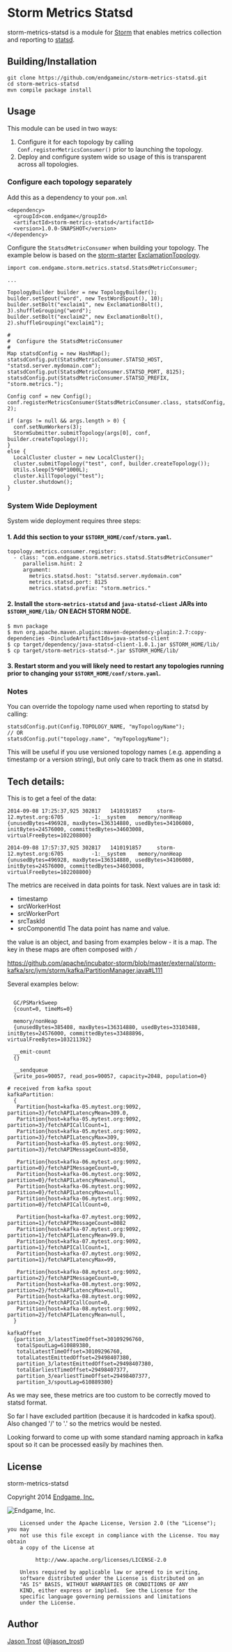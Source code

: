 # Storm Metrics Statsd

storm-metrics-statsd is a module for [Storm](http://storm-project.net/) that enables metrics collection and reporting to [statsd](https://github.com/etsy/statsd/).

## Building/Installation

    git clone https://github.com/endgameinc/storm-metrics-statsd.git
    cd storm-metrics-statsd
    mvn compile package install

## Usage

This module can be used in two ways:

1. Configure it for each topology by calling `Conf.registerMetricsConsumer()` prior to launching the topology.
2. Deploy and configure system wide so usage of this is transparent across all topologies.

### Configure each topology separately

Add this as a dependency to your `pom.xml`

    <dependency>
      <groupId>com.endgame</groupId>
      <artifactId>storm-metrics-statsd</artifactId>
      <version>1.0.0-SNAPSHOT</version>
    </dependency>

Configure the `StatsdMetricConsumer` when building your topology.  The example below is
based on the [storm-starter](https://github.com/nathanmarz/storm-starter) [ExclamationTopology](https://github.com/nathanmarz/storm-starter/blob/master/src/jvm/storm/starter/ExclamationTopology.java).

    import com.endgame.storm.metrics.statsd.StatsdMetricConsumer;

    ...

    TopologyBuilder builder = new TopologyBuilder();
    builder.setSpout("word", new TestWordSpout(), 10);
    builder.setBolt("exclaim1", new ExclamationBolt(), 3).shuffleGrouping("word");
    builder.setBolt("exclaim2", new ExclamationBolt(), 2).shuffleGrouping("exclaim1");

    #
    #  Configure the StatsdMetricConsumer
    #
    Map statsdConfig = new HashMap();
    statsdConfig.put(StatsdMetricConsumer.STATSD_HOST, "statsd.server.mydomain.com");
    statsdConfig.put(StatsdMetricConsumer.STATSD_PORT, 8125);
    statsdConfig.put(StatsdMetricConsumer.STATSD_PREFIX, "storm.metrics.");

    Config conf = new Config();
    conf.registerMetricsConsumer(StatsdMetricConsumer.class, statsdConfig, 2);

    if (args != null && args.length > 0) {
      conf.setNumWorkers(3);
      StormSubmitter.submitTopology(args[0], conf, builder.createTopology());
    }
    else {
      LocalCluster cluster = new LocalCluster();
      cluster.submitTopology("test", conf, builder.createTopology());
      Utils.sleep(5*60*1000L);
      cluster.killTopology("test");
      cluster.shutdown();
    }

### System Wide Deployment

System wide deployment requires three steps:

#### 1. Add this section to your `$STORM_HOME/conf/storm.yaml`.  

    topology.metrics.consumer.register:
      - class: "com.endgame.storm.metrics.statsd.StatsdMetricConsumer"
         parallelism.hint: 2
         argument:
           metrics.statsd.host: "statsd.server.mydomain.com"
           metrics.statsd.port: 8125
           metrics.statsd.prefix: "storm.metrics."

#### 2. Install the `storm-metrics-statsd` and `java-statsd-client` JARs into `$STORM_HOME/lib/` ON EACH STORM NODE.

    $ mvn package
    $ mvn org.apache.maven.plugins:maven-dependency-plugin:2.7:copy-dependencies -DincludeArtifactIds=java-statsd-client
    $ cp target/dependency/java-statsd-client-1.0.1.jar $STORM_HOME/lib/
    $ cp target/storm-metrics-statsd-*.jar $STORM_HOME/lib/

#### 3. Restart storm and you will likely need to restart any topologies running prior to changing your `$STORM_HOME/conf/storm.yaml`.

### Notes

You can override the topology name used when reporting to statsd by calling:

    statsdConfig.put(Config.TOPOLOGY_NAME, "myTopologyName");
    // OR
    statsdConfig.put("topology.name", "myTopologyName");

This will be useful if you use versioned topology names (.e.g. appending a timestamp or a version string), but only care to track them as one in statsd.

## Tech details:

This is to get a feel of the data:
```
2014-09-08 17:25:37,925 302817   1410191857     storm-12.mytest.org:6705         -1:__system    memory/nonHeap          {unusedBytes=496928, maxBytes=136314880, usedBytes=34106080, initBytes=24576000, committedBytes=34603008, virtualFreeBytes=102208800}

2014-09-08 17:57:37,925 302817   1410191857     storm-12.mytest.org:6705         -1:__system    memory/nonHeap          {unusedBytes=496928, maxBytes=136314880, usedBytes=34106080, initBytes=24576000, committedBytes=34603008, virtualFreeBytes=102208800}
```

The metrics are received in data points for task.
Next values are in task id:
- timestamp
- srcWorkerHost
- srcWorkerPort
- srcTaskId
- srcComponentId
The data point has name and value.

the value is an object, and basing from examples below - it is a map.
The key in these maps are often composed with `/`


https://github.com/apache/incubator-storm/blob/master/external/storm-kafka/src/jvm/storm/kafka/PartitionManager.java#L111



Several examples below:

```

  GC/PSMarkSweep
  {count=0, timeMs=0}

  memory/nonHeap
  {unusedBytes=385408, maxBytes=136314880, usedBytes=33103488, initBytes=24576000, committedBytes=33488896, virtualFreeBytes=103211392}

  __emit-count
  {}

  __sendqueue
  {write_pos=90057, read_pos=90057, capacity=2048, population=0}

# received from kafka spout
kafkaPartition:
  {
   Partition{host=kafka-05.mytest.org:9092, partition=3}/fetchAPILatencyMean=309.0,
   Partition{host=kafka-05.mytest.org:9092, partition=3}/fetchAPICallCount=1,
   Partition{host=kafka-05.mytest.org:9092, partition=3}/fetchAPILatencyMax=309,
   Partition{host=kafka-05.mytest.org:9092, partition=3}/fetchAPIMessageCount=8350,

   Partition{host=kafka-06.mytest.org:9092, partition=0}/fetchAPIMessageCount=0,
   Partition{host=kafka-06.mytest.org:9092, partition=0}/fetchAPILatencyMean=null,
   Partition{host=kafka-06.mytest.org:9092, partition=0}/fetchAPILatencyMax=null,
   Partition{host=kafka-06.mytest.org:9092, partition=0}/fetchAPICallCount=0,

   Partition{host=kafka-07.mytest.org:9092, partition=1}/fetchAPIMessageCount=8082
   Partition{host=kafka-07.mytest.org:9092, partition=1}/fetchAPILatencyMean=99.0,
   Partition{host=kafka-07.mytest.org:9092, partition=1}/fetchAPICallCount=1,
   Partition{host=kafka-07.mytest.org:9092, partition=1}/fetchAPILatencyMax=99,

   Partition{host=kafka-08.mytest.org:9092, partition=2}/fetchAPIMessageCount=0,
   Partition{host=kafka-08.mytest.org:9092, partition=2}/fetchAPILatencyMax=null,
   Partition{host=kafka-08.mytest.org:9092, partition=2}/fetchAPICallCount=0,
   Partition{host=kafka-08.mytest.org:9092, partition=2}/fetchAPILatencyMean=null,
  }

kafkaOffset
  {partition_3/latestTimeOffset=30109296760,
   totalSpoutLag=610889380,
   totalLatestTimeOffset=30109296760,
   totalLatestEmittedOffset=29498407380,
   partition_3/latestEmittedOffset=29498407380,
   totalEarliestTimeOffset=29498407377,
   partition_3/earliestTimeOffset=29498407377,
   partition_3/spoutLag=610889380}

```

As we may see, these metrics are too custom to be correctly moved to statsd format.

So far I have excluded partition (because it is hardcoded in kafka spout).
Also changed '/' to '.' so the metrics would be nested.

Looking forward to come up with some standard naming approach in kafka spout 
so it can be processed easily by machines then.

## License

storm-metrics-statsd

Copyright 2014 [Endgame, Inc.](http://www.endgame.com/)

![Endgame, Inc.](http://www.endgame.com/images/logo.svg)


        Licensed under the Apache License, Version 2.0 (the "License"); you may
        not use this file except in compliance with the License. You may obtain
        a copy of the License at

             http://www.apache.org/licenses/LICENSE-2.0

        Unless required by applicable law or agreed to in writing,
        software distributed under the License is distributed on an
        "AS IS" BASIS, WITHOUT WARRANTIES OR CONDITIONS OF ANY
        KIND, either express or implied.  See the License for the
        specific language governing permissions and limitations
        under the License.

## Author

[Jason Trost](https://github.com/jt6211/) ([@jason_trost](https://twitter.com/jason_trost))
